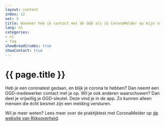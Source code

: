 ```yaml
---
layout: content
index: 12
set: 3
title: Wanneer heb ik contact met de GGD als ik CoronaMelder op mijn telefoon heb?
lang: nl
categories:
- nl
- faq
showBreadCrumbs: true
showContact: true
---
```


# {{ page.title }}

Heb je een coronatest gedaan, en blijk je corona te hebben? Dan neemt een GGD-medewerker contact met je op.
Wil je ook anderen waarschuwen? Dan deel je vrijwillig je GGD-sleutel. Deze vind je in de app. Zo kunnen alleen mensen die écht besmet zijn een melding versturen.
 
Wil je meer weten?
Lees meer over de praktijktest met CoronaMelder op [de website van Rijksoverheid](https://www.rijksoverheid.nl/onderwerpen/coronavirus-app/vraag-en-antwoord/hoe-wordt-de-corona-app-getest-voordat-deze-beschikbaar-wordt). 
